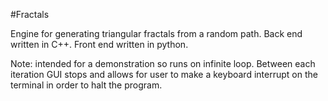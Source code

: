 #Fractals

Engine for generating triangular fractals from a random path. Back end written in C++. Front end written in python.

Note: intended for a demonstration so runs on infinite loop. Between each iteration GUI stops and allows for user to make a keyboard interrupt on the terminal in order to halt the program.
